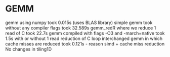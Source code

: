 # GEMM
gemm using numpy took 0.015s (uses BLAS library)
simple gemm took without any compiler flags took 32.589s
gemm_redR where we reduce 1 read of C took 22.7s
gemm compiled with flags -O3 and -march=native took 1.5s with or without 1 read reduction of C
loop interchanged gemm in which cache misses are reduced took 0.121s - reason simd + cache miss reduction
No changes in tiling1D
